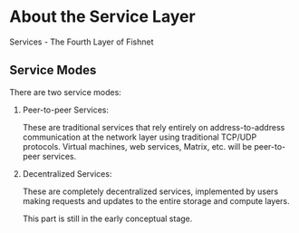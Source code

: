 # About the Service Layer
Services - The Fourth Layer of Fishnet

## Service Modes
There are two service modes:

1. Peer-to-peer Services:

    These are traditional services that rely entirely on address-to-address communication at the network layer using traditional TCP/UDP protocols.
    Virtual machines, web services, Matrix, etc. will be peer-to-peer services.

2. Decentralized Services:

    These are completely decentralized services, implemented by users making requests and updates to the entire storage and compute layers.

    This part is still in the early conceptual stage.